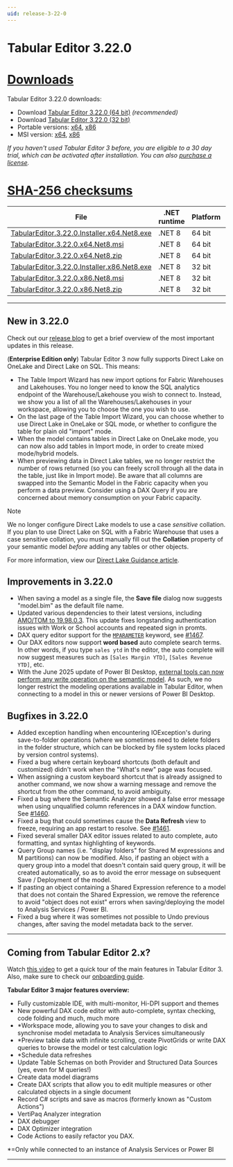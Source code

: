 ```yaml
---
uid: release-3-22-0
---
```

# Tabular Editor 3.22.0

# [**Downloads**](#tab/downloads)

Tabular Editor 3.22.0 downloads:

- Download [Tabular Editor 3.22.0 (64 bit)](https://cdn.tabulareditor.com/files/TabularEditor.3.22.0.Installer.x64.Net8.exe) *(recommended)*
- Download [Tabular Editor 3.22.0 (32 bit)](https://cdn.tabulareditor.com/files/TabularEditor.3.22.0.Installer.x86.Net8.exe)
- Portable versions: [x64](https://cdn.tabulareditor.com/files/TabularEditor.3.22.0.x64.Net8.zip), [x86](https://cdn.tabulareditor.com/files/TabularEditor.3.22.0.x86.Net8.zip)
- MSI version: [x64](https://cdn.tabulareditor.com/files/TabularEditor.3.22.0.x64.Net8.msi), [x86](https://cdn.tabulareditor.com/files/TabularEditor.3.22.0.x86.Net8.msi)

*If you haven't used Tabular Editor 3 before, you are eligible to a 30 day trial, which can be activated after installation. You can also [purchase a license](https://tabulareditor.com/licensing).*

# [**SHA-256 checksums**](#tab/checksums)

| File | .NET runtime | Platform | SHA-256 |
| -- | -- | -- | -- |
| [TabularEditor.3.22.0.Installer.x64.Net8.exe](https://cdn.tabulareditor.com/files/TabularEditor.3.22.0.Installer.x64.Net8.exe) | .NET 8 | 64 bit | `07CEF5470991300856C4F6057A95CE547DBC5F6803E4283063ACE11CA8397D3B` |
| [TabularEditor.3.22.0.x64.Net8.msi](https://cdn.tabulareditor.com/files/TabularEditor.3.22.0.x64.Net8.msi)                     | .NET 8 | 64 bit | `1DD07DDF45997F5314656A7F600E1DBC11CBF623A0F09A9B1EF9C975E70ABDB5` |
| [TabularEditor.3.22.0.x64.Net8.zip](https://cdn.tabulareditor.com/files/TabularEditor.3.22.0.x64.Net8.zip)                     | .NET 8 | 64 bit | `6CABFD02E7C04D319DDB85581B7EB13633F5AB0716F5B5612738A3BEC498D917` |
| [TabularEditor.3.22.0.Installer.x86.Net8.exe](https://cdn.tabulareditor.com/files/TabularEditor.3.22.0.Installer.x86.Net8.exe) | .NET 8 | 32 bit | `A5DB72C8FF6CBDCC167C8368B1ECA92567041E4A716F6971B5C15204FEBD797B` |
| [TabularEditor.3.22.0.x86.Net8.msi](https://cdn.tabulareditor.com/files/TabularEditor.3.22.0.x86.Net8.msi)                     | .NET 8 | 32 bit | `01960E2F3D493FB9FB96FC946A5BE522D191DDBFCECF79AD5ACD4DF1D249D3E9` |
| [TabularEditor.3.22.0.x86.Net8.zip](https://cdn.tabulareditor.com/files/TabularEditor.3.22.0.x86.Net8.zip)                     | .NET 8 | 32 bit | `8558D7BE5C01ED04E19B17330A5215EA92BAAEE82C4E5EB4F5436CC62CA04F02` |

***

## New in 3.22.0

Check out our [release blog](https://blog.tabulareditor.com/) to get a brief overview of the most important updates in this release.

(**Enterprise Edition only**) Tabular Editor 3 now fully supports Direct Lake on OneLake and Direct Lake on SQL. This means:
 
- The Table Import Wizard has new import options for Fabric Warehouses and Lakehouses. You no longer need to know the SQL analytics endpoint of the Warehouse/Lakehouse you wish to connect to. Instead, we show you a list of all the Warehouses/Lakehouses in your workspace, allowing you to choose the one you wish to use.
- On the last page of the Table Import Wizard, you can choose whether to use Direct Lake in OneLake or SQL mode, or whether to configure the table for plain old "import" mode.
- When the model contains tables in Direct Lake on OneLake mode, you can now also add tables in Import mode, in order to create mixed mode/hybrid models.
- When previewing data in Direct Lake tables, we no longer restrict the number of rows returned (so you can freely scroll through all the data in the table, just like in Import mode). Be aware that all columns are swapped into the Semantic Model in the Fabric capacity when you perform a data preview. Consider using a DAX Query if you are concerned about memory consumption on your Fabric capacity.

> [!NOTE]
> We no longer configure Direct Lake models to use a case *sensitive* collation. If you plan to use Direct Lake on SQL with a Fabric Warehouse that uses a case sensitive collation, you must manually fill out the **Collation** property of your semantic model *before* adding any tables or other objects.

For more information, view our [Direct Lake Guidance article](xref:direct-lake-guidance).

## Improvements in 3.22.0

- When saving a model as a single file, the **Save file** dialog now suggests "model.bim" as the default file name.
- Updated various dependencies to their latest versions, including [AMO/TOM to 19.98.0.3](https://www.nuget.org/packages/Microsoft.AnalysisServices/). This update fixes longstanding authentication issues with Work or School accounts and repeated sign in promts.
- DAX query editor support for the [`MPARAMETER`](https://dax.guide/st/mparameter/) keyword, see [#1467](https://github.com/TabularEditor/TabularEditor3/issues/1467).
- Our DAX editors now support **word based** auto complete search terms. In other words, if you type `sales ytd` in the editor, the auto complete will now suggest measures such as `[Sales Margin YTD]`, `[Sales Revenue YTD]`, etc.
- With the June 2025 update of Power BI Desktop, [external tools can now perform any write operation on the semantic model](https://powerbi.microsoft.com/en-us/blog/power-bi-june-2025-feature-summary/#post-30307-_Toc269410729). As such, we no longer restrict the modeling operations available in Tabular Editor, when connecting to a model in this or newer versions of Power BI Desktop.

## Bugfixes in 3.22.0

- Added exception handling when encountering IOException's during save-to-folder operations (where we sometimes need to delete folders in the folder structure, which can be blocked by file system locks placed by version control systems).
- Fixed a bug where certain keyboard shortcuts (both default and customized) didn't work when the "What's new" page was focused.
- When assigning a custom keyboard shortcut that is already assigned to another command, we now show a warning message and remove the shortcut from the other command, to avoid ambiguity.
- Fixed a bug where the Semantic Analyzer showed a false error message when using unqualified column references in a DAX window function. See [#1460](https://github.com/TabularEditor/TabularEditor3/issues/1460).
- Fixed a bug that could sometimes cause the **Data Refresh** view to freeze, requiring an app restart to resolve. See [#1461](https://github.com/TabularEditor/TabularEditor3/issues/1461).
- Fixed several smaller DAX editor issues related to auto complete, auto formatting, and syntax highlighting of keywords.
- Query Group names (i.e. "display folders" for Shared M expressions and M partitions) can now be modified. Also, if pasting an object with a query group into a model that doesn't contain said query group, it will be created automatically, so as to avoid the error message on subsequent Save / Deployment of the model.
- If pasting an object containing a Shared Expression reference to a model that does not contain the Shared Expression, we remove the reference to avoid "object does not exist" errors when saving/deploying the model to Analysis Services / Power BI.
- Fixed a bug where it was sometimes not possible to Undo previous changes, after saving the model metadata back to the server.

---
## Coming from Tabular Editor 2.x?

Watch [this video](https://youtu.be/O4ATwdzCvWc) to get a quick tour of the main features in Tabular Editor 3. Also, make sure to check our [onboarding guide](https://docs.tabulareditor.com/onboarding/index.html).

**Tabular Editor 3 major features overview:**
- Fully customizable IDE, with multi-monitor, Hi-DPI support and themes
- New powerful DAX code editor with auto-complete, syntax checking, code folding and much, much more
- *Workspace mode, allowing you to save your changes to disk and synchronise model metadata to Analysis Services simultaneously
- *Preview table data with infinite scrolling, create PivotGrids or write DAX queries to browse the model or test calculation logic
- *Schedule data refreshes
- Update Table Schemas on both Provider and Structured Data Sources (yes, even for M queries!)
- Create data model diagrams
- Create DAX scripts that allow you to edit multiple measures or other calculated objects in a single document
- Record C# scripts and save as macros (formerly known as "Custom Actions")
- VertiPaq Analyzer integration
- DAX debugger
- DAX Optimizer integration
- Code Actions to easily refactor you DAX.

*=Only while connected to an instance of Analysis Services or Power BI

---
